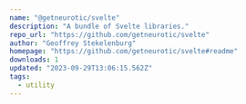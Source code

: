 ```yaml
---
name: "@getneurotic/svelte"
description: "A bundle of Svelte libraries."
repo_url: "https://github.com/getneurotic/svelte"
author: "Geoffrey Stekelenburg"
homepage: "https://github.com/getneurotic/svelte#readme"
downloads: 1
updated: "2023-09-29T13:06:15.562Z"
tags: 
  - utility
---
```

